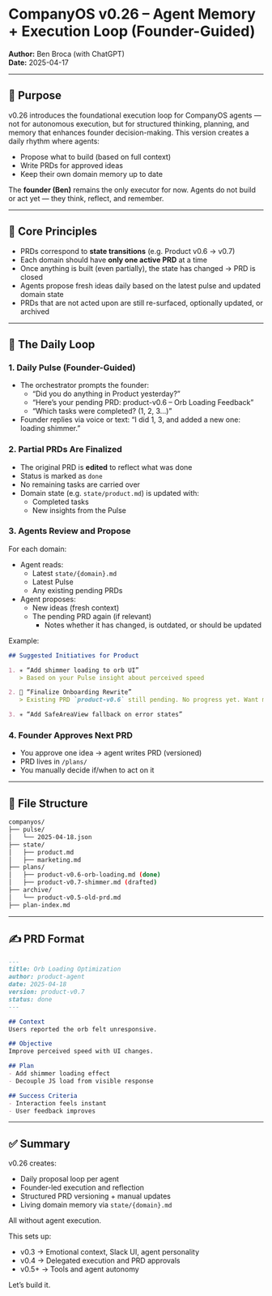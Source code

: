 # CompanyOS v0.26 – Agent Memory + Execution Loop (Founder-Guided)

**Author:** Ben Broca (with ChatGPT)  
**Date:** 2025-04-17

---

## 🎯 Purpose

v0.26 introduces the foundational execution loop for CompanyOS agents — not for autonomous execution, but for structured thinking, planning, and memory that enhances founder decision-making. This version creates a daily rhythm where agents:

- Propose what to build (based on full context)
- Write PRDs for approved ideas
- Keep their own domain memory up to date

The **founder (Ben)** remains the only executor for now. Agents do not build or act yet — they think, reflect, and remember.

---

## 🧠 Core Principles

- PRDs correspond to **state transitions** (e.g. Product v0.6 → v0.7)
- Each domain should have **only one active PRD** at a time
- Once anything is built (even partially), the state has changed → PRD is closed
- Agents propose fresh ideas daily based on the latest pulse and updated domain state
- PRDs that are not acted upon are still re-surfaced, optionally updated, or archived

---

## 🔁 The Daily Loop

### 1. Daily Pulse (Founder-Guided)
- The orchestrator prompts the founder:
  - “Did you do anything in Product yesterday?”
  - “Here’s your pending PRD: product-v0.6 – Orb Loading Feedback”
  - “Which tasks were completed? (1, 2, 3...)”
- Founder replies via voice or text: “I did 1, 3, and added a new one: loading shimmer.”

### 2. Partial PRDs Are Finalized
- The original PRD is **edited** to reflect what was done
- Status is marked as `done`
- No remaining tasks are carried over
- Domain state (e.g. `state/product.md`) is updated with:
  - Completed tasks
  - New insights from the Pulse

### 3. Agents Review and Propose
For each domain:
- Agent reads:
  - Latest `state/{domain}.md`
  - Latest Pulse
  - Any existing pending PRDs
- Agent proposes:
  - New ideas (fresh context)
  - The pending PRD again (if relevant)
    - Notes whether it has changed, is outdated, or should be updated

Example:
```markdown
## Suggested Initiatives for Product

1. ✳️ “Add shimmer loading to orb UI”
   > Based on your Pulse insight about perceived speed

2. 🔁 “Finalize Onboarding Rewrite”
   > Existing PRD `product-v0.6` still pending. No progress yet. Want me to update?

3. ✳️ “Add SafeAreaView fallback on error states”
```

### 4. Founder Approves Next PRD
- You approve one idea → agent writes PRD (versioned)
- PRD lives in `/plans/`
- You manually decide if/when to act on it

---

## 📁 File Structure

```bash
companyos/
├── pulse/
│   └── 2025-04-18.json
├── state/
│   ├── product.md
│   ├── marketing.md
├── plans/
│   ├── product-v0.6-orb-loading.md (done)
│   ├── product-v0.7-shimmer.md (drafted)
├── archive/
│   └── product-v0.5-old-prd.md
├── plan-index.md
```

---

## ✍️ PRD Format

```markdown
---
title: Orb Loading Optimization
author: product-agent
date: 2025-04-18
version: product-v0.7
status: done
---

## Context
Users reported the orb felt unresponsive.

## Objective
Improve perceived speed with UI changes.

## Plan
- Add shimmer loading effect
- Decouple JS load from visible response

## Success Criteria
- Interaction feels instant
- User feedback improves
```

---

## ✅ Summary

v0.26 creates:
- Daily proposal loop per agent
- Founder-led execution and reflection
- Structured PRD versioning + manual updates
- Living domain memory via `state/{domain}.md`

All without agent execution.

This sets up:
- v0.3 → Emotional context, Slack UI, agent personality
- v0.4 → Delegated execution and PRD approvals
- v0.5+ → Tools and agent autonomy

Let’s build it.

